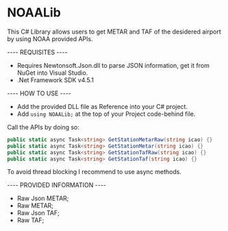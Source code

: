 # NOAALib
This C# Library allows users to get METAR and TAF of the desidered airport by using NOAA provided APIs.

---- REQUISITES ----

- Requires Newtonsoft.Json.dll to parse JSON information, get it from NuGet into Visual Studio.
- .Net Framework SDK v4.5.1

---- HOW TO USE ----
- Add the provided DLL file as Reference into your C# project.
- Add `using NOAALib;` at the top of your Project code-behind file.

Call the APIs by doing so:
```cs
public static async Task<string> GetStationMetarRaw(string icao) {}
public static async Task<string> GetStationMetar(string icao) {}
public static async Task<string> GetStationTafRaw(string icao) {}
public static async Task<string> GetStationTaf(string icao) {}
```

To avoid thread blocking I recommend to use async methods.

---- PROVIDED INFORMATION ----
- Raw Json METAR;
- Raw METAR;
- Raw Json TAF;
- Raw TAF;

